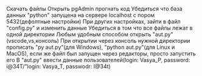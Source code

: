Скачать файлы
Открыть pgAdmin прогнать код
Убедиться что база данных "python" запущена на сервере localhost с пором 5432(дефолтные настройки)
При других настройках, зайти в файл "config.py" и изменить данные
Убедиться в том что все файлы лежат в одной директории
Любым удобным способом открыть "aut.py"(vscode,vs,консоль)
При открытии через консоль нужной директории прописать "py aut.py"(для Windows), "python aut.py"(для Linux и MacOS), если же файл был запущен через редакторы, просто запустить его
В "aut.py" ввести данные пользователей(login: Vasya_P, password: i@34T/"login: Vasya_T, passwodr: I@34t) 
